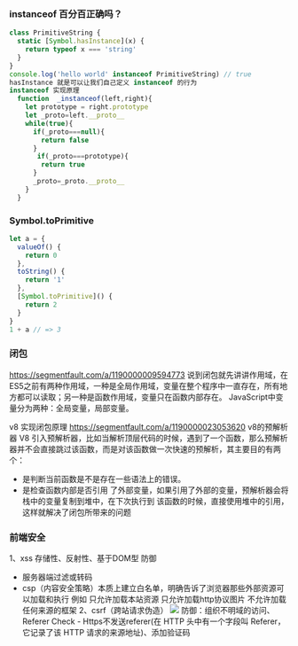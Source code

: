 ### instanceof  百分百正确吗？
```js
class PrimitiveString {
  static [Symbol.hasInstance](x) {
    return typeof x === 'string'
  }
}
console.log('hello world' instanceof PrimitiveString) // true
hasInstance 就是可以让我们自己定义 instanceof 的行为
instanceof 实现原理
  function  _instanceof(left,right){
    let prototype = right.prototype
    let _proto=left.__proto__
    while(true){
      if(_proto===null){
        return false
      }
       if(_proto===prototype){
        return true
      }
      _proto=_proto.__proto__
    }
  }
```
### Symbol.toPrimitive
~~~js
let a = {
  valueOf() {
    return 0
  },
  toString() {
    return '1'
  },
  [Symbol.toPrimitive]() {
    return 2
  }
}
1 + a // => 3
~~~
### 闭包
https://segmentfault.com/a/1190000009594773
说到闭包就先讲讲作用域，在ES5之前有两种作用域，一种是全局作用域，变量在整个程序中一直存在，所有地方都可以读取；另一种是函数作用域，变量只在函数内部存在。
JavaScript中变量分为两种：全局变量，局部变量。

v8 实现闭包原理 
https://segmentfault.com/a/1190000023053620
v8的预解析器
V8 引入预解析器，比如当解析顶层代码的时候，遇到了一个函数，那么预解析器并不会直接跳过该函数，而是对该函数做一次快速的预解析，其主要目的有两个：
+ 是判断当前函数是不是存在一些语法上的错误。
+ 是检查函数内部是否引用 了外部变量，如果引用了外部的变量，预解析器会将栈中的变量复制到堆中，在下次执行到 该函数的时候，直接使用堆中的引用，这样就解决了闭包所带来的问题
### 前端安全
1、xss
存储性、反射性、基于DOM型 
防御 
+  服务器端过滤或转码
+ csp（内容安全策略）本质上建立白名单，明确告诉了浏览器那些外部资源可以加载和执行 例如 只允许加载本站资源 只允许加载http协议图片 不允许加载任何来源的框架
2、csrf（跨站请求伪造）
![](https://upload-images.jianshu.io/upload_images/100028-37e1f13dd91fee0d.jpg?imageMogr2/auto-orient/strip|imageView2/2/format/webp)
防御：组织不明域的访问、Referer Check - Https不发送referer(在 HTTP 头中有一个字段叫 Referer，它记录了该 HTTP 请求的来源地址)、添加验证码